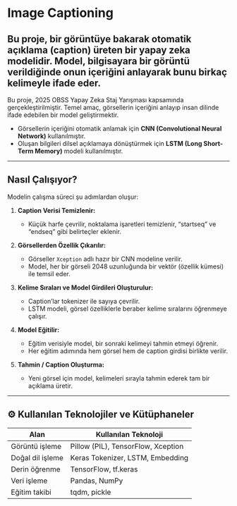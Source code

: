 # Image Captioning 

Bu proje, bir görüntüye bakarak otomatik açıklama (caption) üreten bir yapay zeka modelidir. Model, bilgisayara bir görüntü verildiğinde onun içeriğini anlayarak bunu birkaç kelimeyle ifade eder. 
---

Bu proje, 2025 OBSS Yapay Zeka Staj Yarışması kapsamında gerçekleştirilmiştir. Temel amaç, görsellerin içeriğini anlayıp insan dilinde ifade edebilen bir model geliştirmektir.

- Görsellerin içeriğini otomatik anlamak için **CNN (Convolutional Neural Network)** kullanılmıştır.
- Oluşan bilgileri dilsel açıklamaya dönüştürmek için **LSTM (Long Short-Term Memory)** modeli kullanılmıştır.

---

## Nasıl Çalışıyor?

Modelin çalışma süreci şu adımlardan oluşur:

1. **Caption Verisi Temizlenir:**
   - Küçük harfe çevrilir, noktalama işaretleri temizlenir, “startseq” ve “endseq” gibi belirteçler eklenir.

2. **Görsellerden Özellik Çıkarılır:**
   - Görseller `Xception` adlı hazır bir CNN modeline verilir.
   - Model, her bir görseli 2048 uzunluğunda bir vektör (özellik kümesi) ile temsil eder.

3. **Kelime Sıraları ve Model Girdileri Oluşturulur:**
   - Caption’lar tokenizer ile sayıya çevrilir.
   - LSTM modeli, görsel özelliklerle beraber kelime sıralarını öğrenmeye çalışır.

4. **Model Eğitilir:**
   - Eğitim verisiyle model, bir sonraki kelimeyi tahmin etmeyi öğrenir.
   - Her eğitim adımında hem görsel hem de caption girdisi birlikte verilir.

5. **Tahmin / Caption Oluşturma:**
   - Yeni görsel için model, kelimeleri sırayla tahmin ederek tam bir açıklama üretir.

---

## ⚙️ Kullanılan Teknolojiler ve Kütüphaneler

| Alan | Kullanılan Teknoloji |
|------|-----------------------|
| Görüntü işleme | Pillow (PIL), TensorFlow, Xception |
| Doğal dil işleme | Keras Tokenizer, LSTM, Embedding |
| Derin öğrenme | TensorFlow, tf.keras |
| Veri işleme | Pandas, NumPy |
| Eğitim takibi | tqdm, pickle |

